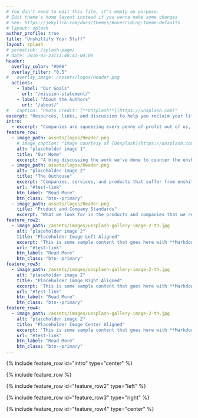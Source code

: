 ```yaml
---
# You don't need to edit this file, it's empty on purpose.
# Edit theme's home layout instead if you wanna make some changes
# See: https://jekyllrb.com/docs/themes/#overriding-theme-defaults
# layout: splash
author_profile: true
title: "Unshittify Your Stuff"
layout: splash
# permalink: /splash-page/
# date: 2016-03-23T11:48:41-04:00
header:
  overlay_color: "#000"
  overlay_filter: "0.5"
#   overlay_image: /assets/logos/Header.png
  actions:
    - label: "Our Goals"
      url: "/mission-statement/"
    - label: "About the Authors"
      url: "/about/"
#   caption: "Photo credit: [**Unsplash**](https://unsplash.com)"
excerpt: "Resources, links, and discussion to help you reclaim your life from enshittification."
intro: 
  - excerpt: "Companies are squeezing every penny of profit out of us, at the expense of our convenience, privacy, and control. \n \n We don't have to let them."
feature_row:
  - image_path: assets/logos/Header.png
    # image_caption: "Image courtesy of [Unsplash](https://unsplash.com/)"
    alt: "placeholder image 1"
    title: "Our Home"
    excerpt: "A blog discussing the work we've done to counter the enshittification in our home."
  - image_path: assets/logos/Header.png
    alt: "placeholder image 2"
    title: "The Outhouse"
    excerpt: "Companies, services, and products that suffer from enshittification or regressive social policies - and what we suggest you use instead."
    url: "#test-link"
    btn_label: "Read More"
    btn_class: "btn--primary"
  - image_path: assets/logos/Header.png
    title: "Product and Company Standards"
    excerpt: "What we look for in the products and companies that we recommend."
feature_row2:
  - image_path: /assets/images/unsplash-gallery-image-2-th.jpg
    alt: "placeholder image 2"
    title: "Placeholder Image Left Aligned"
    excerpt: 'This is some sample content that goes here with **Markdown** formatting. Left aligned with `type="left"`'
    url: "#test-link"
    btn_label: "Read More"
    btn_class: "btn--primary"
feature_row3:
  - image_path: /assets/images/unsplash-gallery-image-2-th.jpg
    alt: "placeholder image 2"
    title: "Placeholder Image Right Aligned"
    excerpt: 'This is some sample content that goes here with **Markdown** formatting. Right aligned with `type="right"`'
    url: "#test-link"
    btn_label: "Read More"
    btn_class: "btn--primary"
feature_row4:
  - image_path: /assets/images/unsplash-gallery-image-2-th.jpg
    alt: "placeholder image 2"
    title: "Placeholder Image Center Aligned"
    excerpt: 'This is some sample content that goes here with **Markdown** formatting. Centered with `type="center"`'
    url: "#test-link"
    btn_label: "Read More"
    btn_class: "btn--primary"
---
```


{% include feature_row id="intro" type="center" %}

{% include feature_row %}

{% include feature_row id="feature_row2" type="left" %}

{% include feature_row id="feature_row3" type="right" %}

{% include feature_row id="feature_row4" type="center" %}
